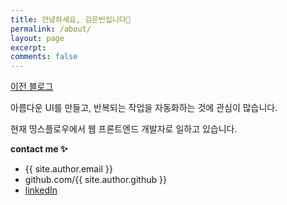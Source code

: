 ```yaml
---
title: 안녕하세요, 김은빈입니다🐯
permalink: /about/
layout: page
excerpt:
comments: false
---
```


[이전 블로그](https://euncoding.tistory.com/)

아름다운 UI를 만들고, 반복되는 작업을 자동화하는 것에 관심이 많습니다.

현재 띵스플로우에서 웹 프론트엔드 개발자로 일하고 있습니다.

**contact me ✨**

- {{ site.author.email }}
- github.com/{{ site.author.github }}
- [linkedIn](https://www.linkedin.com/in/eunbin-kim-b1584822b)
